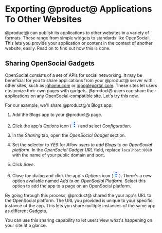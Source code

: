 # Exporting @product@ Applications To Other Websites [](id=exporting-portal-applications-as-widgets-and-opensocia)

@product@ can publish its applications to other websites in a variety of formats.
These range from simple widgets to standards like OpenSocial. This lets you
provide your application or content in the context of another website, easily.
Read on to find out how this is done. 

## Sharing OpenSocial Gadgets [](id=sharing-opensocial-gadgets)

OpenSocial consists of a set of APIs for social networking. It may be beneficial
for you to share applications from your @product@ server with other sites, such 
as 
[ighome.com](http://ighome.com) or
[igoogleportal.com](http://igoogleportal.com). These sites let users customize
their own pages with gadgets. @product@ users can share their applications
on any OpenSocial-compatible site. Let's try this now.

For our example, we'll share @product@'s Blogs app: 

1. Add the Blogs app to your @product@ page. 

2. Click the app's *Options* icon 
   (![Options](../../../images/icon-app-options.png)) and select 
   *Configuration*.

3. In the *Sharing* tab, open the *OpenSocial Gadget* section. 

4. Set the selector to *YES* for *Allow users to add Blogs to an OpenSocial 
   platform*. In the *OpenSocial Gadget URL* field, replace `localhost:8080` 
   with the name of your public domain and port.

5. Click *Save*. 

6. Close the dialog and click the app's *Options* icon 
   (![Options](../../../images/icon-app-options.png)). There's a new option 
   available named *Add to an OpenSocial Platform*. Select this option to add 
   the app to a page on an OpenSocial platform. 

By going through this process, @product@ shared the your app's URL to the 
OpenSocial platform. The URL you provided is unique to your specific instance of 
the app. This lets you share multiple instances of the same app as different 
Gadgets.

You can use this sharing capability to let users view what's happening on your
site at a glance. 
